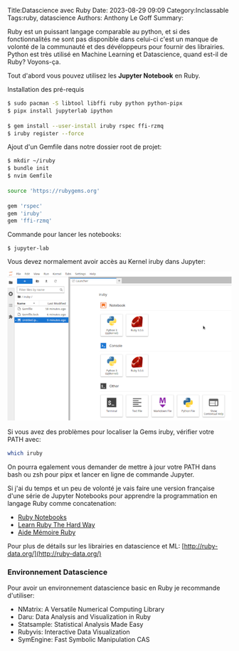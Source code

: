 Title:Datascience avec Ruby
Date: 2023-08-29 09:09
Category:Inclassable
Tags:ruby, datascience
Authors: Anthony Le Goff
Summary:

Ruby est un puissant langage comparable au python, et si des fonctionnalités ne sont pas disponible dans celui-ci c'est un manque de volonté de la communauté et des dévéloppeurs pour fournir des librairies. Python est très utilisé en Machine Learning et Datascience, quand est-il de Ruby? Voyons-ça.

Tout d'abord vous pouvez utilisez les **Jupyter Notebook** en Ruby.

Installation des pré-requis
```bash
$ sudo pacman -S libtool libffi ruby python python-pipx
$ pipx install jupyterlab ipython

$ gem install --user-install iruby rspec ffi-rzmq
$ iruby register --force
```

Ajout d'un Gemfile dans notre dossier root de projet:
```bash
$ mkdir ~/iruby
$ bundle init
$ nvim Gemfile

source 'https://rubygems.org'

gem 'rspec'
gem 'iruby'
gem 'ffi-rzmq'
```

Commande pour lancer les notebooks:
```
$ jupyter-lab
```

Vous devez normalement avoir accès au Kernel iruby dans Jupyter:

![jupyter ruby](images/jupyter-ruby.png)

Si vous avez des problèmes pour localiser la Gems iruby, vérifier votre PATH avec:
```bash
which iruby
```
On pourra egalement vous demander de mettre à jour votre PATH dans bash ou zsh pour pipx et lancer en ligne de commande Jupyter.


Si j'ai du temps et un peu de volonté je vais faire une version française d'une série de Jupyter Notebooks pour apprendre la programmation en langage Ruby comme concatenation:

* [Ruby Notebooks](https://github.com/cdalvaro/ruby-notebooks)
* [Learn Ruby The Hard Way](https://learnrubythehardway.org/book/)
* [Aide Mémoire Ruby](https://xitog.github.io/dgx/informatique/ruby.html)

Pour plus de détails sur les librairies en datascience et ML: [http://ruby-data.org/](http://ruby-data.org/)

### Environnement Datascience

Pour avoir un environnement datascience basic en Ruby je recommande d'utiliser:

* NMatrix: A Versatile Numerical Computing Library
* Daru: Data Analysis and Visualization in Ruby
* Statsample: Statistical Analysis Made Easy
* Rubyvis: Interactive Data Visualization
* SymEngine: Fast Symbolic Manipulation CAS


